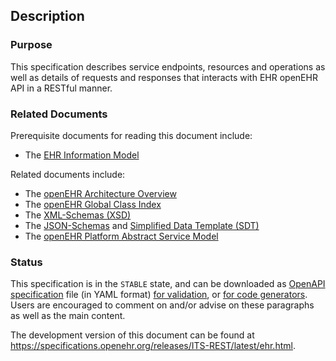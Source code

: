 ## Description

### Purpose

This specification describes service endpoints, resources and operations as well as details of requests and responses that interacts with EHR openEHR API in a RESTful manner.

### Related Documents

Prerequisite documents for reading this document include:

- The [EHR Information Model](https://specifications.openehr.org/releases/RM/latest/ehr.html#_the_ehr_information_model)

Related documents include:

- The [openEHR Architecture Overview](https://specifications.openehr.org/releases/BASE/latest/architecture_overview.html)
- The [openEHR Global Class Index](https://specifications.openehr.org/classes)
- The [XML-Schemas (XSD)](https://specifications.openehr.org/releases/ITS-XML/latest)
- The [JSON-Schemas](https://specifications.openehr.org/releases/ITS-JSON/latest) and [Simplified Data Template (SDT)](simplified_data_template.html)
- The [openEHR Platform Abstract Service Model](https://specifications.openehr.org/releases/SM/latest/openehr_platform.html)

### Status

This specification is in the `STABLE` state, and can be downloaded as [OpenAPI specification](https://spec.openapis.org/oas/v3.0.3) file (in YAML format) [for validation](computable/OAS/ehr-validation.openapi.yaml), or [for code generators](computable/OAS/ehr-codegen.openapi.yaml).
Users are encouraged to comment on and/or advise on these paragraphs as well as the main content.

The development version of this document can be found at <https://specifications.openehr.org/releases/ITS-REST/latest/ehr.html>.
